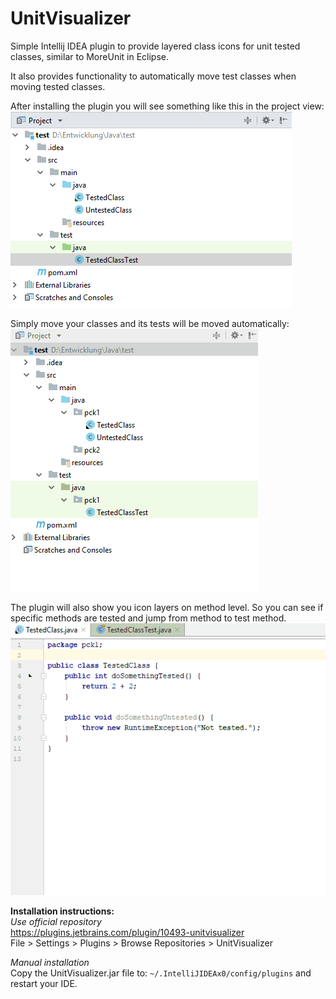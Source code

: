 # UnitVisualizer
<!-- Plugin description -->
Simple Intellij IDEA plugin to provide layered class icons for unit tested classes, similar to MoreUnit in Eclipse.  
 
It also provides functionality to automatically move test classes when moving tested classes.
<!-- Plugin description end -->

After installing the plugin you will see something like this in the project view:  
![Alt text](/src/test/resources/screenshots/Screenshot1.png?raw=true "Screenshot 1")

Simply move your classes and its tests will be moved automatically:  
![Alt text](/src/test/resources/screenshots/Screenshot2.gif?raw=true "Screenshot 2")  

The plugin will also show you icon layers on method level. So you can see if specific methods are tested and jump from method to test method.  
![Alt text](/src/test/resources/screenshots/Screenshot3.gif?raw=true "Screenshot 3")   
  
  
**Installation instructions:**  
*Use official repository*  
https://plugins.jetbrains.com/plugin/10493-unitvisualizer  
File > Settings > Plugins > Browse Repositories > UnitVisualizer  

*Manual installation*    
Copy the UnitVisualizer.jar file to: `~/.IntelliJIDEAx0/config/plugins` and restart your IDE.